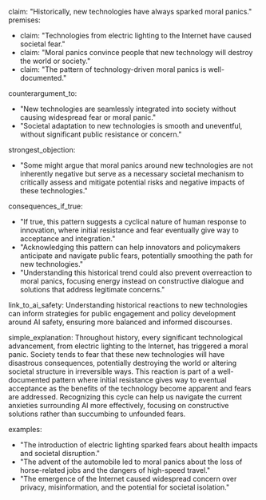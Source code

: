 claim: "Historically, new technologies have always sparked moral panics."
premises:
  - claim: "Technologies from electric lighting to the Internet have caused societal fear."
  - claim: "Moral panics convince people that new technology will destroy the world or society."
  - claim: "The pattern of technology-driven moral panics is well-documented."

counterargument_to:
  - "New technologies are seamlessly integrated into society without causing widespread fear or moral panic."
  - "Societal adaptation to new technologies is smooth and uneventful, without significant public resistance or concern."

strongest_objection:
  - "Some might argue that moral panics around new technologies are not inherently negative but serve as a necessary societal mechanism to critically assess and mitigate potential risks and negative impacts of these technologies."

consequences_if_true:
  - "If true, this pattern suggests a cyclical nature of human response to innovation, where initial resistance and fear eventually give way to acceptance and integration."
  - "Acknowledging this pattern can help innovators and policymakers anticipate and navigate public fears, potentially smoothing the path for new technologies."
  - "Understanding this historical trend could also prevent overreaction to moral panics, focusing energy instead on constructive dialogue and solutions that address legitimate concerns."

link_to_ai_safety: Understanding historical reactions to new technologies can inform strategies for public engagement and policy development around AI safety, ensuring more balanced and informed discourses.

simple_explanation: Throughout history, every significant technological advancement, from electric lighting to the Internet, has triggered a moral panic. Society tends to fear that these new technologies will have disastrous consequences, potentially destroying the world or altering societal structure in irreversible ways. This reaction is part of a well-documented pattern where initial resistance gives way to eventual acceptance as the benefits of the technology become apparent and fears are addressed. Recognizing this cycle can help us navigate the current anxieties surrounding AI more effectively, focusing on constructive solutions rather than succumbing to unfounded fears.

examples:
  - "The introduction of electric lighting sparked fears about health impacts and societal disruption."
  - "The advent of the automobile led to moral panics about the loss of horse-related jobs and the dangers of high-speed travel."
  - "The emergence of the Internet caused widespread concern over privacy, misinformation, and the potential for societal isolation."